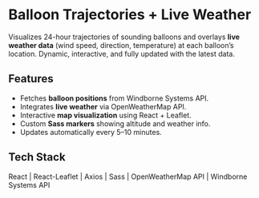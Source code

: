 # Balloon Trajectories + Live Weather

Visualizes 24-hour trajectories of sounding balloons and overlays **live weather data** (wind speed, direction, temperature) at each balloon’s location. Dynamic, interactive, and fully updated with the latest data.

## Features

- Fetches **balloon positions** from Windborne Systems API.
- Integrates **live weather** via OpenWeatherMap API.
- Interactive **map visualization** using React + Leaflet.
- Custom **Sass markers** showing altitude and weather info.
- Updates automatically every 5–10 minutes.


## Tech Stack

React | React-Leaflet | Axios | Sass | OpenWeatherMap API | Windborne Systems API